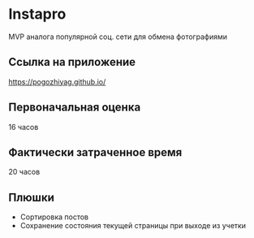 # Instapro

MVP аналога популярной соц. сети для обмена фотографиями

## Ссылка на приложение

<https://pogozhiyag.github.io/>

## Первоначальная оценка

16 часов

## Фактически затраченное время

20 часов

## Плюшки

- Сортировка постов
- Сохранение состояния текущей страницы при выходе из учетки
